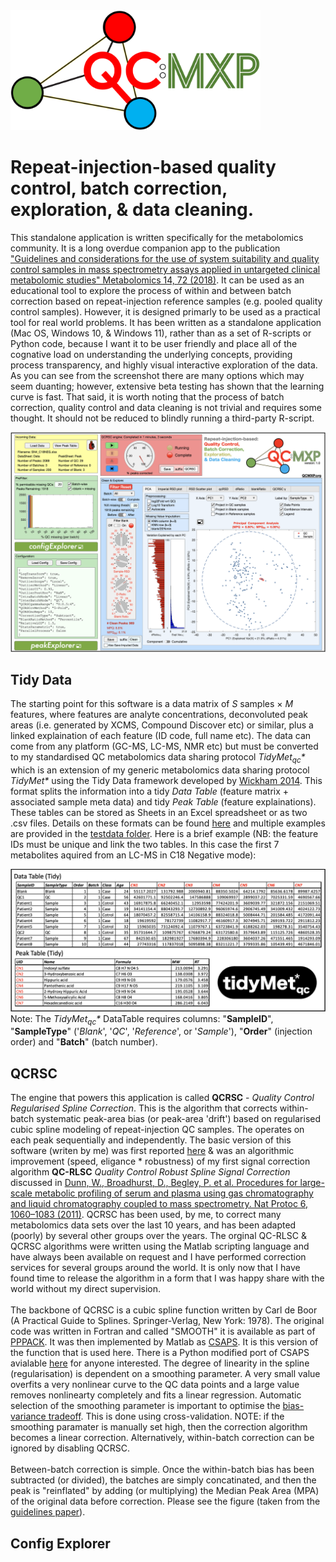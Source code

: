 <img src="res/QCMXPz.png" width="400" style="left">

# Repeat-injection-based quality control, batch correction, exploration, &amp; data cleaning.

This standalone application is written specifically for the metabolomics community. It is a long overdue companion app to the publication ["Guidelines and considerations for the use of system suitability and quality control samples in mass spectrometry assays applied in untargeted clinical metabolomic studies" Metabolomics 14, 72 (2018)](https://link.springer.com/article/10.1007/s11306-018-1367-3). It can be used as an educational tool to explore the process of within and between batch correction based on repeat-injection reference samples (e.g. pooled quality control samples). However, it is designed primarly to be used as a practical tool for real world problems. It has been written as a standalone application (Mac OS, Windows 10, & Windows 11), rather than as a set of R-scripts or Python code, because I want it to be user friendly and place all of the cognative load on understanding the underlying concepts, providing process transparency, and highly visual interactive exploration of the data. As you can see from the screenshot there are many options which may seem duanting; however, extensive beta testing has shown that the learning curve is fast. That said, it is worth noting that the process of batch correction, quality control and data cleaning is not trivial and requires some thought. It should not be reduced to blindly running a third-party R-script.

![Screenshot of QC-MXP](res/Screenshot.png)   

## Tidy Data
The starting point for this software is a data matrix of *S* samples &#215; *M* features, where features are analyte concentrations, deconvoluted peak areas (i.e. generated by XCMS, Compound Discover etc) or similar, plus a linked explaination of each feature (ID code, full name etc). The data can come from any platform (GC-MS, LC-MS, NMR etc) but must be converted to my standardised QC metabolomics data sharing protocol *TidyMet<sub>qc</sub>\** which is an extension of my generic metabolomics data sharing protocol *TidyMet\** using the Tidy Data framework developed by [Wickham 2014](https://www.jstatsoft.org/article/view/v059i10). This format splits the information into a tidy *Data Table* (feature matrix + associated sample meta data) and tidy *Peak Table* (feature explainations). These tables can be stored as Sheets in an Excel spreadsheet or as two .csv files. Details on these formats can be found [here](https://github.com/broadhurstdavid/TidyMet) and multiple examples are provided in the [testdata folder](https://github.com/broadhurstdavid/QC-MXP/tree/main/testdata). Here is a brief example (NB: the feature IDs must be unique and link the two tables. In this case the first 7 metabolites aquired from an LC-MS in C18 Negative mode):

![TidyMet Data/Peak table format](res/TidyExample.png)
Note: The *TidyMet<sub>qc</sub>\** DataTable requires columns: "**SampleID**", "**SampleType**" ('*Blank*', '*QC*', '*Reference*', or '*Sample*'), "**Order**" (injection order) and "**Batch**" (batch number). 
## QCRSC
The engine that powers this application is called **QCRSC** - *Quality Control Regularised Spline Correction*. This is the algorithm that corrects within-batch systematic peak-area bias (or peak-area 'drift') based on regularised cubic spline modeling of repeat-injection QC samples. The operates on each peak sequentially and independently. The basic version of this software (writen by me) was first reported [here](https://link.springer.com/article/10.1007/s00216-013-6856-7) & was an algorithmic improvement (speed, eligance * robustness) of my first signal correction algorithm **QC-RLSC** *Quality Control Robust Spline Signal Correction* discussed in [Dunn, W., Broadhurst, D., Begley, P. et al. Procedures for large-scale metabolic profiling of serum and plasma using gas chromatography and liquid chromatography coupled to mass spectrometry. Nat Protoc 6, 1060–1083 (2011)](https://www.nature.com/articles/nprot.2011.335#citeas). QCRSC has been used, by me, to correct many metabolomics data sets over the last 10 years, and has been adapted (poorly) by several other groups over the years. The orginal QC-RLSC & QCRSC algorithms were written using the Matlab scripting language and have always been available on request and I have performed correction services for several groups around the world. It is only now that I have found time to release the algorithm in a form that I was happy share with the world without my direct supervision.
<br />
<br />
The backbone of QCRSC is a cubic spline function written by Carl de Boor (A Practical Guide to Splines. Springer-Verlag, New York: 1978). The original code was written in Fortran and called "SMOOTH" it is available as part of [PPPACK](https://www.netlib.org/pppack/). It was then implemented by Matlab as [CSAPS](https://www.mathworks.com/help/curvefit/csaps.html). It is this version of the function that is used here. There is a Python modified port of CSAPS avialable [here](https://github.com/espdev/csaps) for anyone interested. The degree of linearity in the spline (regularisation) is dependent on a smoothing parameter. A very small value overfits a very nonlinear curve to the QC data points and a large value removes nonlinearty completely and fits a linear regression. Automatic selection of the smoothing parameter is important to optimise the [bias-variance tradeoff](https://mlu-explain.github.io/bias-variance/). This is done using cross-validation. NOTE: if the smoothing paramater is manually set high, then the correction algorithm becomes a linear correction. Alternatively, within-batch correction can be ignored by disabling QCRSC.
<br />
<br />
Between-batch correction is simple. Once the within-batch bias has been subtracted (or divided), the batches are simply concatinated, and then the peak is "reinflated" by adding (or multiplying) the Median Peak Area (MPA) of the original data before correction. Please see the figure (taken from the [guidelines paper](https://link.springer.com/article/10.1007/s11306-018-1367-3)).

## Config Explorer
